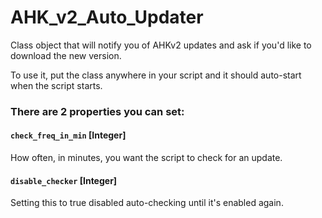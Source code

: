 # AHK_v2_Auto_Updater

Class object that will notify you of AHKv2 updates and ask if you'd like to download the new version.

To use it, put the class anywhere in your script and it should auto-start when the script starts.

### There are 2 properties you can set:

#### `check_freq_in_min` [Integer]  
How often, in minutes, you want the script to check for an update.

#### `disable_checker` [Integer]  
Setting this to true disabled auto-checking until it's enabled again.
